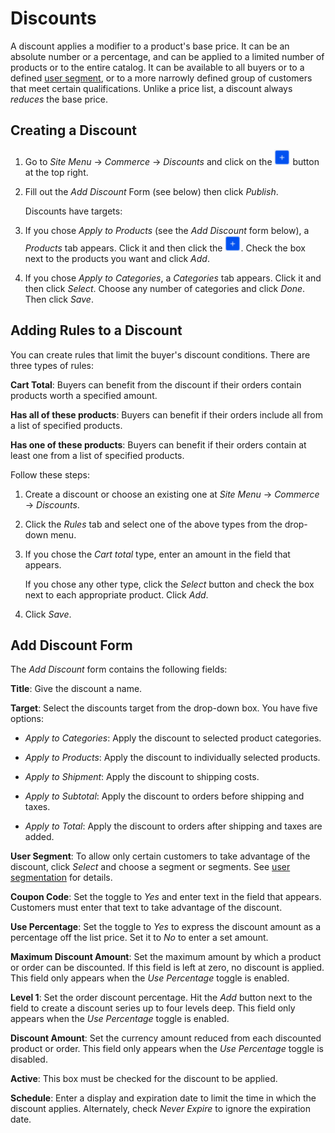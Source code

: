 # Discounts [](id=discounts)

A discount applies a modifier to a product's base price. It can be an absolute
number or a percentage, and can be applied to a limited number of products or to
the entire catalog. It can be available to all buyers or to a defined 
[user segment](/web/liferay-emporio/documentation/-/knowledge_base/1-0/user-segmentation),
or to a more narrowly defined group of customers that meet certain
qualifications. Unlike a price list, a discount always *reduces* the base price.

## Creating a Discount [](id=creating-a-discount)

1.  Go to *Site Menu* &rarr; *Commerce* &rarr; *Discounts* and click on the
    ![Add](../../images/icon-add.png) button at the top right.

2.  Fill out the *Add Discount* Form (see below) then click *Publish*.

    Discounts have targets: 

3.  If you chose *Apply to Products* (see the *Add Discount* form below),
    a *Products* tab appears. Click it and then click the
    ![Add](../../images/icon-add.png). Check
    the box next to the products you want and click *Add*.

4.  If you chose *Apply to Categories*, a *Categories* tab appears. Click it and
    then click *Select*. Choose any number of categories and click *Done*. Then
    click *Save*.

## Adding Rules to a Discount [](id=adding-rules-to-a-discount)

You can create rules that limit the buyer's discount conditions. There are three
types of rules:

**Cart Total**: Buyers can benefit from the discount if their orders contain
products worth a specified amount.

**Has all of these products**: Buyers can benefit if their orders include all
from a list of specified products.

**Has one of these products**: Buyers can benefit if their orders contain at
least one from a list of specified products.

Follow these steps:

1.  Create a discount or choose an existing one at *Site Menu* &rarr; *Commerce*
    &rarr; *Discounts*.

2.  Click the *Rules* tab and select one of the above types from the
    drop-down menu.

3.  If you chose the *Cart total* type, enter an amount in the field that
    appears.

    If you chose any other type, click the *Select* button and check the box
    next to each appropriate product. Click *Add*.

5.  Click *Save*.

## Add Discount Form [](id=add-discount-form)

The *Add Discount* form contains the following fields:

**Title**: Give the discount a name.

**Target**: Select the discounts target from the drop-down box. You have five
options:

- *Apply to Categories*: Apply the discount to selected product categories.

- *Apply to Products*: Apply the discount to individually selected products.

- *Apply to Shipment*: Apply the discount to shipping costs.

- *Apply to Subtotal*: Apply the discount to orders before shipping and taxes.

- *Apply to Total*: Apply the discount to orders after shipping and taxes are
added.

**User Segment**: To allow only certain customers to take advantage of the
discount, click *Select* and choose a segment or segments. See 
[user segmentation](/web/liferay-emporio/documentation/-/knowledge_base/7-1/user-segmentation)
for details.

**Coupon Code**: Set the toggle to *Yes* and enter text in the field that
appears. Customers must enter that text to take advantage of the discount.

**Use Percentage**: Set the toggle to *Yes* to express the discount amount as
a percentage off the list price. Set it to *No* to enter a set amount.

**Maximum Discount Amount**: Set the maximum amount by which a product or order
can be discounted. If this field is left at zero, no discount is applied. This
field only appears when the *Use Percentage* toggle is enabled.

**Level 1**: Set the order discount percentage. Hit the *Add* button next to the
field to create a discount series up to four levels deep. This field only
appears when the *Use Percentage* toggle is enabled.

**Discount Amount**: Set the currency amount reduced from each discounted
product or order. This field only appears when the *Use Percentage* toggle is
disabled.

**Active**: This box must be checked for the discount to be applied.

**Schedule**: Enter a display and expiration date to limit the time in which the
discount applies. Alternately, check *Never Expire* to ignore the expiration
date.
